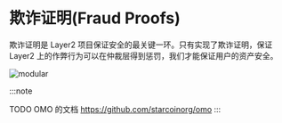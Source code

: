 # 欺诈证明(Fraud Proofs)

欺诈证明是 Layer2 项目保证安全的最关键一环。只有实现了欺诈证明，保证 Layer2 上的作弊行为可以在仲裁层得到惩罚，我们才能保证用户的资产安全。

![modular](/diagram/rooch-omo.svg)

:::note

TODO OMO 的文档
https://github.com/starcoinorg/omo
:::